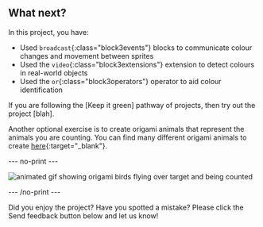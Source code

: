 ## What next?

In this project, you have:

+ Used `broadcast`{:class="block3events"} blocks to communicate colour changes and movement between sprites
+ Used the `video`{:class="block3extensions"} extension to detect colours in real-world objects
+ Used the `or`{:class="block3operators"} operator to aid colour identification

If you are following the [Keep it green] pathway of projects, then try out the project [blah].

Another optional exercise is to create origami animals that represent the animals you are counting. You can find many different origami animals to create [here](http://rpf.io/origami){:target="_blank"}.

--- no-print ---

![animated gif showing origami birds flying over target and being counted](images/origami-count.gif)

--- /no-print ---

Did you enjoy the project? Have you spotted a mistake? Please click the Send feedback button below and let us know!

